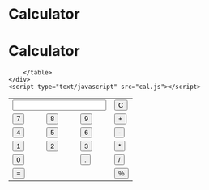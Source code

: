 # Calculator
<!DOCTYPE html>
<html lang="en">

<head>
    <meta charset="UTF-8">
    <meta http-equiv="X-UA-Compatible" content="IE=edge">
    <meta name="viewport" content="width=device-width, initial-scale=1.0">
    <title>Calculator</title>
    <link rel="stylesheet" href="https://cdn.jsdelivr.net/npm/bootstrap@4.0.0/dist/css/bootstrap.min.css">
    <link rel="stylesheet" href="calstyle.css">
</head>

<body>
    <h1 class="text text-warning text-center p-5">Calculator</h1>
    <div>
        <table class="calculator">
            <tr>
                <td colspan="3"><input class="display-box" id="result" type="text"></td>
                <td><input type="button" value="C" onclick="clr()" id="btn-c"></td>
            </tr>
            <tr>
                <td><input type="button" value="7" onclick="display('7')" id="btn"></td>
                <td><input type="button" value="8" onclick="display('8')" id="btn"></td>
                <td><input type="button" value="9" onclick="display('9')" id="btn"></td>
                <td><input type="button" value="+" onclick="display('+')" id="btn"></td>
            </tr>
            <tr>
                <td><input type="button" value="4" onclick="display('4')" id="btn"></td>
                <td><input type="button" value="5" onclick="display('5')" id="btn"></td>
                <td><input type="button" value="6" onclick="display('6')" id="btn"></td>
                <td><input type="button" value="-" onclick="display('-')" id="btn"></td>
            </tr>
            <tr>
                <td><input type="button" value="1" onclick="display('1')" id="btn"></td>
                <td><input type="button" value="2" onclick="display('2')" id="btn"></td>
                <td><input type="button" value="3" onclick="display('3')" id="btn"></td>
                <td><input type="button" value="*" onclick="display('*')" id="btn"></td>
            </tr>
            <tr>
                <td colspan="2"><input type="button" value="0" onclick="display('0')" id="btn-0"></td>
                <td><input type="button" value="." onclick="display('.')" id="btn"></td>
                <td><input type="button" value="/" onclick="display('/')" id="btn"></td>
            </tr>
            <tr>
                <td colspan="3"><input type="button" value="=" onclick="calculate()" id="btn-eql"></td>
                <td><input type="button" value="%" onclick="display('%')" id="btn"></td>
            </tr> 

        </table>
    </div>
    <script type="text/javascript" src="cal.js"></script>
</body>

</html>
